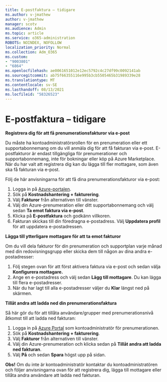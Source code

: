 ```yaml
---
title: E-postfaktura – tidigare
ms.author: v-jmathew
author: v-jmathew
manager: scotv
ms.audience: Admin
ms.topic: article
ms.service: o365-administration
ROBOTS: NOINDEX, NOFOLLOW
localization_priority: Normal
ms.collection: Adm_O365
ms.custom:
- "9003801"
- "6864"
ms.openlocfilehash: ae0061651012e12ec5792c4c27df99c0092141ab
ms.sourcegitcommit: ab75f66355116e995b3cb5505465b31989339e28
ms.translationtype: MT
ms.contentlocale: sv-SE
ms.lasthandoff: 08/13/2021
ms.locfileid: "58326523"
---
```

# <a name="e-mail-invoice---legacy"></a>E-postfaktura – tidigare

**Registrera dig för att få prenumerationsfakturor via e-post**

Du måste ha kontoadministratörsrollen för en prenumeration eller ett supportabonnemang om du vill anmäla dig för att få fakturan via e-post. E-postfakturor är endast tillgängliga för prenumerationer och supportabonnemang, inte för bokningar eller köp på Azure Marketplace. När du har valt att registrera dig kan du lägga till fler mottagare, som även ska få fakturan via e-post.

Följ de här anvisningarna för att få dina prenumerationsfakturor via e-post:

1. Logga in på [Azure-portalen](https://portal.azure.com/).
2. Sök på **Kostnadshantering + fakturering**.
3. Välj **Fakturor** från alternativen till vänster.
4. Välj din Azure-prenumeration eller ditt supportabonnemang och välj sedan **Ta emot faktura via e-post**.
5. Klicka på **E-postfaktura** och godkänn villkoren.
6. Fakturan skickas till din föredragna e-postadress. Välj **Uppdatera profil** för att uppdatera e-postadressen.

**Lägga till ytterligare mottagare för att ta emot fakturor**

Om du vill dela fakturor för din prenumeration och supportplan varje månad med din redovisningsgrupp eller skicka dem till någon av dina andra e-postadresser:

1. Följ stegen ovan för att först aktivera faktura via e-post och sedan välja **Konfigurera mottagare.**
2. Ange en e-postadress och välj sedan **Lägg till mottagare**. Du kan lägga till flera e-postadresser.
3. När du har lagt till alla e-postadresser väljer du **Klar** längst ned på skärmen.

**Tillåt andra att ladda ned din prenumerationsfaktura**

Så här gör du för att tillåta användare/grupper med prenumerationsnivå åtkomst till att ladda ned fakturan:

1. Logga in på [Azure Portal](https://portal.azure.com/) som kontoadministratör för prenumerationen.
2. Sök på **Kostnadshantering + fakturering**.
3. Välj **Fakturor** från alternativen till vänster.
4. Välj din Azure-prenumeration och klicka sedan på **Tillåt andra att ladda ned fakturan**.
5. Välj **På** och sedan **Spara** högst upp på sidan.

**Obs!** Om du inte är kontoadministratör kontaktar du kontoadministratören och följer anvisningarna ovan för att registrera dig, lägga till mottagare eller tillåta andra användare att ladda ned fakturan.
